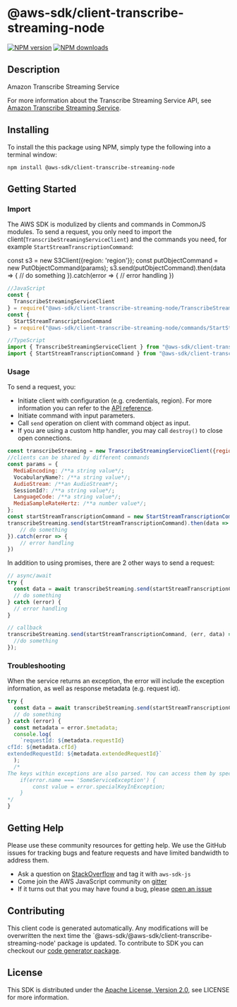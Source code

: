 # @aws-sdk/client-transcribe-streaming-node

[![NPM version](https://img.shields.io/npm/v/@aws-sdk/client-transcribe-streaming-node/preview.svg)](https://www.npmjs.com/package/@aws-sdk/client-transcribe-streaming-node)
[![NPM downloads](https://img.shields.io/npm/dm/@aws-sdk/client-transcribe-streaming-node.svg)](https://www.npmjs.com/package/@aws-sdk/client-transcribe-streaming-node)

## Description

<fullname>Amazon Transcribe Streaming Service</fullname>

<p>For more information about the Transcribe Streaming Service API, see <a href="https://docs.aws.amazon.com/transcribe/latest/dg/API_Operations_Amazon_Transcribe_Streaming_Service.html">Amazon Transcribe Streaming Service</a>.</p>

## Installing

To install the this package using NPM, simply type the following into a terminal window:

```
npm install @aws-sdk/client-transcribe-streaming-node
```

## Getting Started

### Import

The AWS SDK is modulized by clients and commands in CommonJS modules. To send a request, you only need to import the client(`TranscribeStreamingServiceClient`) and the commands you need, for example `StartStreamTranscriptionCommand`:

const s3 = new S3Client({region: 'region'});
const putObjectCommand = new PutObjectCommand(params);
s3.send(putObjectCommand).then(data => {
// do something
}).catch(error => {
// error handling
})

```javascript
//JavaScript
const {
  TranscribeStreamingServiceClient
} = require("@aws-sdk/client-transcribe-streaming-node/TranscribeStreamingServiceClient");
const {
  StartStreamTranscriptionCommand
} = require("@aws-sdk/client-transcribe-streaming-node/commands/StartStreamTranscriptionCommand");
```

```javascript
//TypeScript
import { TranscribeStreamingServiceClient } from "@aws-sdk/client-transcribe-streaming-node/TranscribeStreamingServiceClient";
import { StartStreamTranscriptionCommand } from "@aws-sdk/client-transcribe-streaming-node/commands/StartStreamTranscriptionCommand";
```

### Usage

To send a request, you:

- Initiate client with configuration (e.g. credentials, region). For more information you can refer to the [API reference][].
- Initiate command with input parameters.
- Call `send` operation on client with command object as input.
- If you are using a custom http handler, you may call `destroy()` to close open connections.

```javascript
const transcribeStreaming = new TranscribeStreamingServiceClient({region: 'region'});
//clients can be shared by different commands
const params = {
  MediaEncoding: /**a string value*/;
  VocabularyName?: /**a string value*/;
  AudioStream: /**an AudioStream*/;
  SessionId?: /**a string value*/;
  LanguageCode: /**a string value*/;
  MediaSampleRateHertz: /**a number value*/;
};
const startStreamTranscriptionCommand = new StartStreamTranscriptionCommand(params);
transcribeStreaming.send(startStreamTranscriptionCommand).then(data => {
    // do something
}).catch(error => {
    // error handling
})
```

In addition to using promises, there are 2 other ways to send a request:

```javascript
// async/await
try {
  const data = await transcribeStreaming.send(startStreamTranscriptionCommand);
  // do something
} catch (error) {
  // error handling
}
```

```javascript
// callback
transcribeStreaming.send(startStreamTranscriptionCommand, (err, data) => {
  //do something
});
```

### Troubleshooting

When the service returns an exception, the error will include the exception information, as well as response metadata (e.g. request id).

```javascript
try {
  const data = await transcribeStreaming.send(startStreamTranscriptionCommand);
  // do something
} catch (error) {
  const metadata = error.$metadata;
  console.log(
    `requestId: ${metadata.requestId}
cfId: ${metadata.cfId}
extendedRequestId: ${metadata.extendedRequestId}`
  );
  /*
The keys within exceptions are also parsed. You can access them by specifying exception names:
    if(error.name === 'SomeServiceException') {
        const value = error.specialKeyInException;
    }
*/
}
```

## Getting Help

Please use these community resources for getting help. We use the GitHub issues for tracking bugs and feature requests and have limited bandwidth to address them.

- Ask a question on [StackOverflow](https://stackoverflow.com/questions/tagged/aws-sdk-js) and tag it with `aws-sdk-js`
- Come join the AWS JavaScript community on [gitter](https://gitter.im/aws/aws-sdk-js-v3)
- If it turns out that you may have found a bug, please [open an issue](https://github.com/aws/aws-sdk-js-v3/issues)

## Contributing

This client code is generated automatically. Any modifications will be overwritten the next time the `@aws-sdk/@aws-sdk/client-transcribe-streaming-node' package is updated. To contribute to SDK you can checkout our [code generator package][].

## License

This SDK is distributed under the
[Apache License, Version 2.0](http://www.apache.org/licenses/LICENSE-2.0),
see LICENSE for more information.

[code generator package]: https://github.com/aws/aws-sdk-js-v3/tree/master/packages/service-types-generator
[api reference]: https://docs.aws.amazon.com/AWSJavaScriptSDK/latest/
